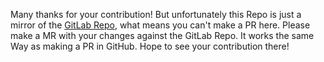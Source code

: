 Many thanks for your contribution! But unfortunately this Repo is just a mirror of the [GitLab Repo](https://gitlab.com/JakobDev/jdNBTExplorer),
what means you can't make a PR here. Please make a MR with your changes against the GitLab Repo. 
It works the same Way as making a PR in GitHub. Hope to see your contribution there!

